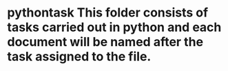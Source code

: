 # pythontask This folder consists of tasks carried out in python and each document will be named after the task assigned to the file.
